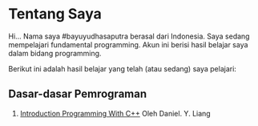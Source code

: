 <h1> Tentang Saya </h1>
<p>
    Hi... Nama saya #bayuyudhasaputra berasal dari Indonesia. Saya sedang mempelajari fundamental programming.
    Akun ini berisi hasil belajar saya dalam bidang programming.
</p>
<p>
    Berikut ini adalah hasil belajar yang telah (atau sedang) saya pelajari:
</p>
<div>
    <h2> Dasar-dasar Pemrograman </h2>
    <ol>
        <li> <a href="https://github.com/bayuYudhaSaputra/introduction-programming-CPP-liang">Introduction Programming With C++</a> Oleh Daniel. Y. Liang </li>
    </ol>
</div>
